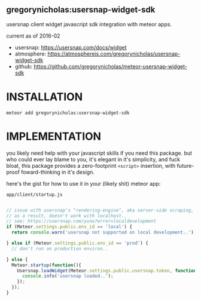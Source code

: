 gregorynicholas:usersnap-widget-sdk
-----------------------------------

usersnap client widget javascript sdk integration with meteor apps.

current as of 2016-02


- usersnap: https://usersnap.com/docs/widget
- atmosphere: https://atmospherejs.com/gregorynicholas/usersnap-widget-sdk
- github: https://github.com/gregorynicholas/meteor-usersnap-widget-sdk


# INSTALLATION

    meteor add gregorynicholas:usersnap-widget-sdk


# IMPLEMENTATION

you likely need help with your javascript skills if you need this package.
but who could ever lay blame to you, it's elegant in it's simplicity,
and fuck bloat, this package provides a zero-footprint `<script>` insertion,
with future-proof foward-thinking in it's design.

here's the gist for how to use it in your (likely shit) meteor app:

`app/client/startup.js`

```js

// issue with usersnap's "rendering-engine", aka server-side scraping,
// as a result, doesn't work with localhost..
// see: https://usersnap.com/yuno?error=localdevelopment
if (Meteor.settings.public.env_id == 'local') {
  return console.warn('usersnap not supported on local development..');

} else if (Meteor.settings.public.env_id == 'prod') {
  // don't run on production environ..

} else {
  Meteor.startup(function(){
    Usersnap.loadWidget(Meteor.settings.public.usersnap.token, function(){
      console.info('usersnap loaded..');
    });
  });
}
```
